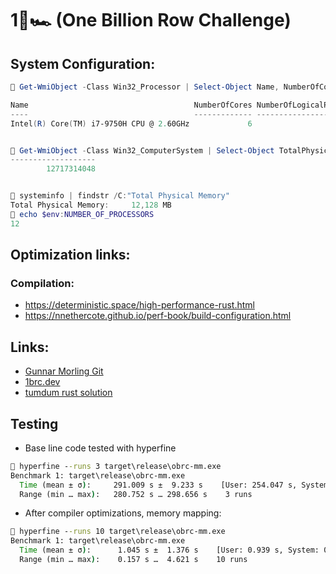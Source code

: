 # 1🐝🏎 (One Billion Row Challenge)
## System Configuration: 
```powershell
 Get-WmiObject -Class Win32_Processor | Select-Object Name, NumberOfCores, NumberOfLogicalProcessors

Name                                     NumberOfCores NumberOfLogicalProcessors
----                                     ------------- -------------------------
Intel(R) Core(TM) i7-9750H CPU @ 2.60GHz             6                        12


 Get-WmiObject -Class Win32_ComputerSystem | Select-Object TotalPhysicalMemory                                                                                                                                                                                                                                         TotalPhysicalMemory
-------------------
        12717314048


 systeminfo | findstr /C:"Total Physical Memory"
Total Physical Memory:     12,128 MB
 echo $env:NUMBER_OF_PROCESSORS
12
```
## Optimization links: 
### Compilation: 
- https://deterministic.space/high-performance-rust.html
- https://nnethercote.github.io/perf-book/build-configuration.html

## Links: 
- [Gunnar Morling Git](https://github.com/gunnarmorling/1brc)
- [1brc.dev](https://1brc.dev/)
- [tumdum rust solution](https://github.com/tumdum/1brc/blob/main/src/main.rs)

## Testing
- Base line code tested with hyperfine
```cmd
 hyperfine --runs 3 target\release\obrc-mm.exe
Benchmark 1: target\release\obrc-mm.exe
  Time (mean ± σ):     291.009 s ±  9.233 s    [User: 254.047 s, System: 5.234 s]
  Range (min … max):   280.752 s … 298.656 s    3 runs
```

- After compiler optimizations, memory mapping: 
```cmd 
 hyperfine --runs 10 target\release\obrc-mm.exe
Benchmark 1: target\release\obrc-mm.exe
  Time (mean ± σ):      1.045 s ±  1.376 s    [User: 0.939 s, System: 0.935 s]
  Range (min … max):    0.157 s …  4.621 s    10 runs
```


